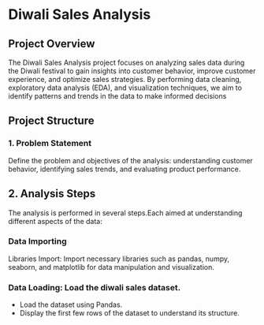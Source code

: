 # Diwali Sales Analysis
## Project Overview
The Diwali Sales Analysis project focuses on analyzing sales data during the Diwali festival to gain insights into customer behavior, improve customer experience, and optimize sales strategies. By performing data cleaning, exploratory data analysis (EDA), and visualization techniques, we aim to identify patterns and trends in the data to make informed decisions
## Project Structure
### 1. Problem Statement
Define the problem and objectives of the analysis: understanding customer behavior, identifying sales trends, and evaluating product performance.
## 2. Analysis Steps
The analysis is performed in several steps.Each aimed at understanding different aspects of the data:
### Data Importing 
Libraries Import: Import necessary libraries such as pandas, numpy, seaborn, and matplotlib for data manipulation and visualization.
### Data Loading: Load the diwali sales dataset.
- Load the dataset using Pandas. 
- Display the first few rows of the dataset to understand its structure.

